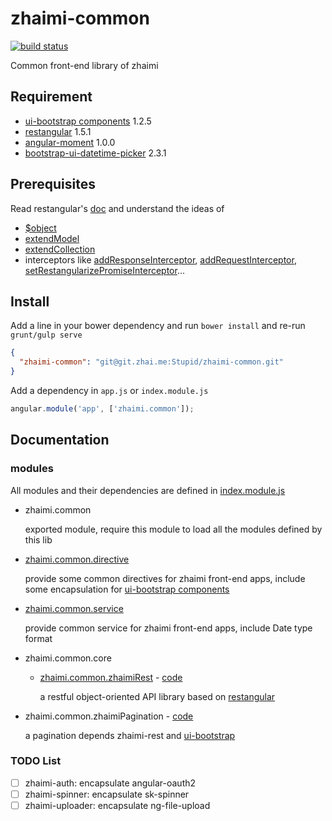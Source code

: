 # zhaimi-common
[![build status](http://git.zhai.me/ci/projects/11/status.png?ref=develop)](http://git.zhai.me/ci/projects/11?ref=develop)

Common front-end library of zhaimi

## Requirement
- [ui-bootstrap components](http://angular-ui.github.io/bootstrap/) 1.2.5
- [restangular](https://github.com/mgonto/restangular) 1.5.1
- [angular-moment](https://github.com/urish/angular-moment) 1.0.0
- [bootstrap-ui-datetime-picker](https://github.com/Gillardo/bootstrap-ui-datetime-picker) 2.3.1

## Prerequisites
Read restangular's [doc](https://github.com/mgonto/restangular) and understand the ideas of

- [$object](https://github.com/mgonto/restangular#enhanced-promises)
- [extendModel](https://github.com/mgonto/restangular#adding-custom-methods-to-models)
- [extendCollection](https://github.com/mgonto/restangular#adding-custom-methods-to-collections)
- interceptors like [addResponseInterceptor](https://github.com/mgonto/restangular#addresponseinterceptor), [addRequestInterceptor](https://github.com/mgonto/restangular#addrequestinterceptor), [setRestangularizePromiseInterceptor](https://github.com/mgonto/restangular/search?utf8=%E2%9C%93&q=setRestangularizePromiseInterceptor)...

## Install
Add a line in your bower dependency and run `bower install` and re-run `grunt/gulp serve`

```json
{
  "zhaimi-common": "git@git.zhai.me:Stupid/zhaimi-common.git"
}
```

Add a dependency in `app.js` or `index.module.js`

```javascript
angular.module('app', ['zhaimi.common']);
```

## Documentation
### modules
All modules and their dependencies are defined in [index.module.js](src/index.module.js)

- zhaimi.common

  exported module, require this module to load all the modules defined by this lib

- [zhaimi.common.directive](src/common_directive/README.md)

  provide some common directives for zhaimi front-end apps, include some encapsulation for [ui-bootstrap components](http://angular-ui.github.io/bootstrap/)

- [zhaimi.common.service](src/common_service/README.md)

  provide common service for zhaimi front-end apps, include Date type format

- zhaimi.common.core

  - [zhaimi.common.zhaimiRest](src/zhaimi_rest/README.md) - [code](src/zhaimi_rest/factory.js)

    a restful object-oriented API library based on [restangular](https://github.com/mgonto/restangular)

- zhaimi.common.zhaimiPagination - [code](src/zhaimi_pagination/factory.js)

  a pagination depends zhaimi-rest and [ui-bootstrap](http://angular-ui.github.io/bootstrap/)

### TODO List
- [ ] zhaimi-auth: encapsulate angular-oauth2
- [ ] zhaimi-spinner: encapsulate sk-spinner
- [ ] zhaimi-uploader: encapsulate ng-file-upload